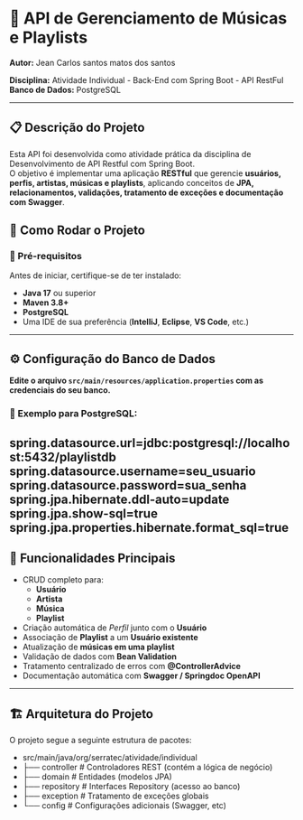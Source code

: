# 🎵 API de Gerenciamento de Músicas e Playlists


**Autor:** Jean Carlos santos matos dos santos

**Disciplina:** Atividade Individual - Back-End com Spring Boot - API RestFul    
**Banco de Dados:** PostgreSQL  

---

## 📋 Descrição do Projeto

Esta API foi desenvolvida como atividade prática da disciplina de Desenvolvimento de API Restful com Spring Boot.  
O objetivo é implementar uma aplicação **RESTful** que gerencie **usuários, perfis, artistas, músicas e playlists**, aplicando conceitos de **JPA, relacionamentos, validações, tratamento de exceções e documentação com Swagger**.


## 🚀 Como Rodar o Projeto

### 🧩 Pré-requisitos
Antes de iniciar, certifique-se de ter instalado:
- **Java 17** ou superior  
- **Maven 3.8+**  
- **PostgreSQL**   
- Uma IDE de sua preferência (**IntelliJ**, **Eclipse**, **VS Code**, etc.)

---

## ⚙️ Configuração do Banco de Dados

**Edite o arquivo `src/main/resources/application.properties` com as credenciais do seu banco.**

### 🐘 Exemplo para PostgreSQL:
spring.datasource.url=jdbc:postgresql://localhost:5432/playlistdb
spring.datasource.username=seu_usuario
spring.datasource.password=sua_senha  
spring.jpa.hibernate.ddl-auto=update      
spring.jpa.show-sql=true                         
spring.jpa.properties.hibernate.format_sql=true     
---

## 🧩 Funcionalidades Principais

- CRUD completo para:
  - **Usuário**
  - **Artista**
  - **Música**
  - **Playlist**
- Criação automática de *Perfil* junto com o **Usuário**
- Associação de **Playlist** a um **Usuário existente**
- Atualização de **músicas em uma playlist**
- Validação de dados com **Bean Validation**
- Tratamento centralizado de erros com **@ControllerAdvice**
- Documentação automática com **Swagger / Springdoc OpenAPI**

---

## 🏗️ Arquitetura do Projeto

O projeto segue a seguinte estrutura de pacotes:

- src/main/java/org/serratec/atividade/individual
- ├── controller # Controladores REST (contém a lógica de negócio)
- ├── domain # Entidades (modelos JPA)
- ├── repository # Interfaces Repository (acesso ao banco)
- ├── exception # Tratamento de exceções globais
- └── config # Configurações adicionais (Swagger, etc)
